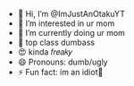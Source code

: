 - 👋 Hi, I’m @ImJustAnOtakuYT
- 👀 I’m interested in ur mom
- 🌱 I’m currently doing ur mom
- 🎩 top class dumbass
- 😍 kinda 𝑓𝑟𝑒𝑎𝑘𝑦
- 😄 Pronouns: dumb/ugly
- ⚡ Fun fact: im an idiot🙂

<!---
ImJustAnOtakuYT/ImJustAnOtakuYT is a ✨ special ✨ repository because its `README.md` (this file) appears on your GitHub profile.
You can click the Preview link to take a look at your changes.
--->
